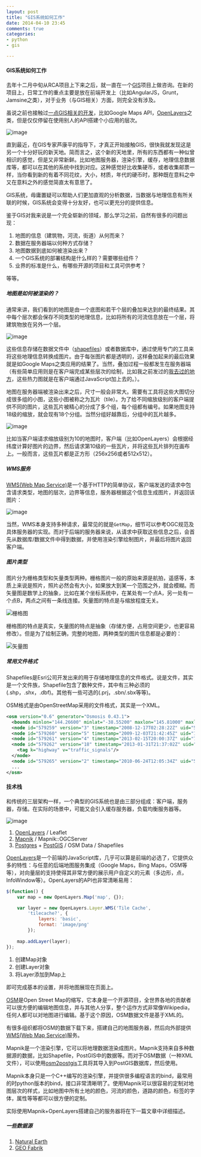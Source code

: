 ```yaml
---
layout: post
title: "GIS系统如何工作"
date: 2014-04-10 23:45
comments: true
categories:
- python
- gis

---
```


#### GIS系统如何工作

去年十二月中旬从RCA项目上下来之后，就一直在一个[GIS](http://en.wikipedia.org/wiki/Geographic_information_system)项目上做咨询。在新的项目上，日常工作的重点主要是放在前端开发上（比如AngularJS，Grunt，Jamsine之类），对于业务（与GIS相关）方面，则完全没有涉及。

虽说之前也接触过[一点GIS相关的开发](http://icodeit.org/2013/03/guan-yu-hack-day/)，比如Google Maps API，[OpenLayers](http://openlayers.org/)之类，但是仅仅停留在使用别人的API搭建个小应用的层次。

![image](/images/2014/04/roads-resized.png)

直到最近，在GIS专家芦康平的指导下，才真正开始接触GIS，很快我就发现这是另一个十分好玩的新天地。简而言之，这个新的天地里，所有的东西都有一种似曾相识的感觉，但是又非常新鲜。比如地图服务器，渲染引擎，缓存，地理信息数据库等，都可以在其他的系统中找到对应。这种感觉好比收集硬币，或者收集邮票一样，当你看到新的有着不同花纹，大小，材质，年代的硬币时，那种既在意料之中又在意料之外的感觉简直太有意思了。

GIS系统，毋庸置疑可以帮助人们更加直观的分析数据，当数据与地理信息有所关联的时候，GIS系统会变得十分友好，也可以更充分的提供信息。

鉴于GIS对我来说是一个完全崭新的领域，那么学习之前，自然有很多的问题出现：

1.  地图的信息（建筑物，河流，街道）从何而来？
2.  数据在服务器端以何种方式存储？
3.  地图数据到底如何被渲染出来？
4.  一个GIS系统的部署结构是什么样的？需要哪些组件？
5.  业界的标准是什么，有哪些开源的项目和工具可供参考？

等等。

##### 地图是如何被渲染的？

通常来讲，我们看到的地图是由一个底图和若干个层的叠加来达到的最终结果。其中每个层次都会保存不同类型的地理信息，比如将所有的河流信息放在一个层，将建筑物放在另外一个层。

![image](/images/2014/04/elevation-map.jpg)

这些信息存储在数据文件中（[shapefiles](http://en.wikipedia.org/wiki/Shapefiles)）或者数据库中，通过使用专门的工具来将这些地理信息转换成图片。由于每张图片都是透明的，这样叠加起来的最后效果就是如Google Maps之类应用的结果了。当然，叠加过程一般都发生在服务器端（有些简单应用则是在客户端完成某些层次的绘制，比如我之前发过的[我去过的地方](http://icodeit.org/placesihavebeen)，这些热力图就是在客户端通过JavaScript加上去的。）。

地图在服务器端被渲染出来之后，尺寸一般会非常大。需要有工具将这些大图切分成很多组的小图，这些小图被称之为瓦片（tile）。为了给不同缩放级别的客户端提供不同的图片，这些瓦片被精心的分成了多个组，每个组都有编号。如果地图支持18级的缩放，就会现有18个分组。当然分组好越靠后，分组中的瓦片越多。

![image](/images/2014/04/tiles-resized.png)

比如当客户端请求缩放级别为10的地图时，客户端（比如OpenLayers）会根据经纬度计算好图片的边界，然后请求第10级的一些瓦片，并将这些瓦片排列在画布上。一般而言，这些瓦片都是正方形（256x256或者512x512）。


##### WMS服务

[WMS(Web Map Service)](http://en.wikipedia.org/wiki/Web_Map_Service)是一个基于HTTP的简单协议，客户端发送的请求中包含请求类型，地图的层次，边界等信息，服务器根据这个信息生成图片，并返回该图片：

![image](/images/2014/04/wms-request.png)

当然，WMS本身支持多种请求，最常见的就是`GetMap`，细节可以参考OGC规范及具体服务器的实现。而对于后端的服务器来说，从请求中获取这些信息之后，会首先从数据库/数据文件中得到数据，并使用渲染引擎绘制图片，并最后将图片返回客户端。

##### 图片类型

图片分为栅格类型和矢量类型两种。栅格图片一般的原始来源是航拍，遥感等，本质上来说是照片，照片必然会有大小，如果放大到某一个范围之外，就会模糊。而矢量图是数学上的抽象，比如在某个坐标系统中，在某处有一个点A，另一处有一个点B，两点之间有一条线连接。矢量图的特点是与缩放程度无关。

![栅格图](/images/2014/04/bangor_oli_2014040_red_swir_tir_720.jpg)

栅格图的特点是真实，矢量图的特点是抽象（存储方便，占用空间更少，也更容易修改）。但是为了绘制正确，完整的地图，两种类型的图片信息都是必要的：

![矢量图](/images/2014/04/polygon-resized.png)

##### 常用文件格式

Shapefiles是Esri公司开发出来的用于存储地理信息的文件格式。说是文件，其实是一个文件族，Shapefile包含了数种文件，其中有三种必须的(.shp，.shx，.dbf)。其他有一些可选的(.prj，.sbn/.sbx等等)。

OSM格式是由OpenStreetMap采用的文件格式，其实是一个XML。

```xml
<osm version="0.6" generator="Osmosis 0.43.1">
  <bounds minlon="144.26600" minlat="-38.55200" maxlon="145.81000" maxlat="-37.36500" origin="http://www.openstreetmap.org/api/0.6"/>
  <node id="579259" version="3" timestamp="2008-12-17T02:28:22Z" uid="57437" user="Canley" changeset="431325" lat="-37.9309048" lon="145.1282066"/>
  <node id="579260" version="5" timestamp="2009-12-03T21:42:45Z" uid="1679" user="andrewpmk" changeset="3284133" lat="-37.9388304" lon="145.1266866"/>
  <node id="579261" version="4" timestamp="2013-02-15T20:00:37Z" uid="79475" user="AlexOnTheBus" changeset="15043978" lat="-37.9404366" lon="145.1395848"/>
  <node id="579262" version="18" timestamp="2013-01-31T21:37:02Z" uid="79475" user="AlexOnTheBus" changeset="14864580" lat="-37.9295116" lon="145.1266366">
    <tag k="highway" v="traffic_signals"/>
  </node>
  <node id="579265" version="2" timestamp="2010-06-24T12:05:34Z" uid="57437" user="Canley" changeset="5065613" lat="-37.9369707" lon="145.140732"/>
  ...
</osm>  
```

#### 技术栈

和传统的三层架构一样，一个典型的GIS系统也是由三部分组成：客户端，服务器，存储。在实际的场景中，可能又会引入缓存服务器，负载均衡服务器等。

![image](/images/2014/04/gis-stack-resized.png)

1.  [OpenLayers](http://openlayers.org/) / Leaflet
2.  [Mapnik](http://mapnik.org/) / Mapnik::OGCServer
3.  [Postgres](http://www.postgresql.org/) + [PostGIS](http://postgis.net/) / OSM Data / Shapefiles

[OpenLayers](http://openlayers.org/)是一个前端的JavaScript库，几乎可以算是前端的必选了，它提供众多的特性：与任意的后端地图服务集成（Google Maps，Bing Maps，OSM等等），对向量层的支持使得其非常方便的展示用户自定义的元素（多边形，点，InfoWindow等）。OpenLayers的API也非常清晰易用：


```js
$(function() {
    var map = new OpenLayers.Map('map', {});

    var layer = new OpenLayers.Layer.WMS('Tile Cache', 
        'tilecache?', {
            layers: 'basic',
            format: 'image/png'
        });
    
    map.addLayer(layer);
});
```

1.	创建Map对象
2.	创建Layer对象
3.	将Layer添加到Map上

即可完成基本的设置，并将地图展现在页面上。

[OSM](http://www.openstreetmap.org/)是Open Street Map的缩写，它本身是一个开源项目，全世界各地的贡献者可以很方便的编辑地图信息，并与其他人分享，整个运作方式非常像Wikipedia，任何人都可以对地图进行编辑。基于这个原因，OSM数据文件是基于XML的。

有很多组织都将OSM的数据下载下来，搭建自己的地图服务器，然后向外部提供[WMS(Web Map Service)](http://en.wikipedia.org/wiki/Web_Map_Service)服务。

Mapnik是一个渲染引擎，它可以将地理数据渲染成图片。Mapnik支持来自多种数据源的数据，比如Shapefile，PostGIS中的数据等。而对于OSM数据（一种XML文件），可以使用[osm2postgis](https://github.com/openstreetmap/osm2pgsql)工具将其导入到PostGIS数据库，然后使用。

Mapnik本身只是一个C++编写的渲染引擎，并提供很多编程语言的bind，最常用的时python版本的bind，接口非常清晰明了。使用Mapnik可以很容易的定制对地图层次的样式，比如地图中所有土地的颜色，河流的颜色，道路的颜色，标签的字体，属性等等都可以很方便的定制。

实际使用Mapnik+OpenLayers搭建自己的服务器将在下一篇文章中详细描述。

##### 一些数据源

1.	[Natural Earth](http://www.naturalearthdata.com/)
2.	[GEO Fabrik](http://download.geofabrik.de/osm/)